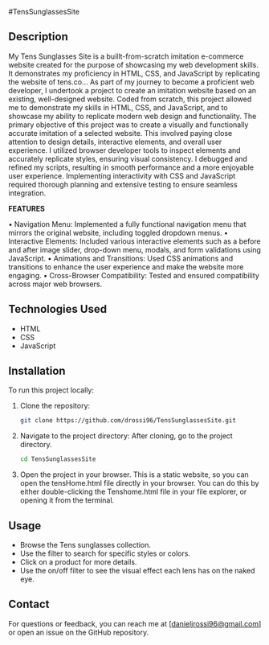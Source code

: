 #TensSunglassesSite

## Description
My Tens Sunglasses Site is a buillt-from-scratch imitation e-commerce website created for the purpose of showcasing my web development skills. It demonstrates my proficiency in HTML, CSS, and JavaScript by replicating the website of tens.co...
As part of my journey to become a proficient web developer, I undertook a project to create an imitation website based on an existing, well-designed website. Coded from scratch, this project allowed me to demonstrate my skills
in HTML, CSS, and JavaScript, and to showcase my ability to replicate modern web design and functionality. The primary objective of this project was to create a visually and functionally accurate imitation of a selected website. 
This involved paying close attention to design details, interactive elements, and overall user experience. I utilized browser developer tools to inspect elements and accurately replicate styles, ensuring visual consistency. 
I debugged and refined my scripts, resulting in smooth performance and a more enjoyable user experience. Implementing interactivity with CSS and JavaScript required thorough planning and extensive testing to ensure seamless integration.

**FEATURES**

• Navigation Menu: Implemented a fully functional navigation menu that mirrors the original website, including toggled dropdown menus.
• Interactive Elements: Included various interactive elements such as a before and after image slider, drop-down menu, modals, and form validations using JavaScript.
• Animations and Transitions: Used CSS animations and transitions to enhance the user experience and make the website more engaging.
• Cross-Browser Compatibility: Tested and ensured compatibility across major web browsers.

## Technologies Used
- HTML
- CSS
- JavaScript


## Installation

To run this project locally:

1. Clone the repository:
   ```bash
   git clone https://github.com/drossi96/TensSunglassesSite.git

2. Navigate to the project directory: After cloning, go to the project directory.
   ```bash
   cd TensSunglassesSite

3. Open the project in your browser. This is a static website, so you can open the tensHome.html file directly in your browser. You can do this by either double-clicking the Tenshome.html file in your file explorer, or opening it from the terminal.


##  Usage

- Browse the Tens sunglasses collection.
- Use the filter to search for specific styles or colors.
- Click on a product for more details.
- Use the on/off filter to see the visual effect each lens has on the naked eye.


## Contact

For questions or feedback, you can reach me at [danieljrossi96@gmail.com] or open an issue on the GitHub repository.

